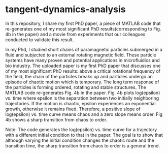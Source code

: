 # tangent-dynamics-analysis
In this repository, I share my first PhD paper, a piece of MATLAB code that re-generates one of my most significant PhD results(corresponding to Fig. 4b in the paper) and a movie from experiments that our colleagues conducted to validate this result.

In my Phd, I studied short chains of paramagnetic particles submerged in a fluid and subjected to an external rotating magnetic field. These particle systems have many proven and potential applications in microfluidics and bio industry. The uploaded paper is my first PhD paper that discusses one of my most significant PhD results: above a critical rotational frequency of the field, the chain of the particles breaks up and particles undergo an episode of chaotic motion which is temporary. The long term response of the particles is forming ordered, rotating and stable structures. The MATLAB code re-generates Fig. 4b in the paper. Fig. 4b plots log(epsilon) vs. time where epsilon is the separation between two initially neighboring trajectories. If the motion is chaotic, epsilon experiences an exponential growth, otherwise it remains fixed. Therefore, a positive slope of log(epsilon) vs. time curve means chaos and a zero slope means order. Fig 4b shows a sharp transition from chaos to order.  

Note: The code generates the log(epsilon) vs. time curve for a trajectory with a different initial condition to that in the paper. The goal is to show that although varying the initial condition changes the chaotic route and the transition time, the sharp transition from chaos to order is a general trend. 
